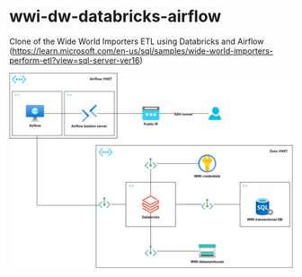 # wwi-dw-databricks-airflow
Clone of the Wide World Importers ETL using Databricks and Airflow (https://learn.microsoft.com/en-us/sql/samples/wide-world-importers-perform-etl?view=sql-server-ver16)

![Alt text](infra/wwi-dw-databricks-airflow.svg)
